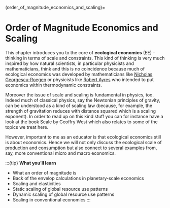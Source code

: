 (order_of_magnitude_economics_and_scaling)=
# Order of Magnitude Economics and Scaling

This chapter introduces you to the core of **ecological economics** (EE) - thinking in terms of scale and constraints.
This kind of thinking is very much inspired by how natural scientists, in particular physicists and mathematicians, think and this is no coincidence because much of ecological economics was developed by mathematicians like [Nicholas Georgescu-Roegen](https://en.wikipedia.org/wiki/Nicholas_Georgescu-Roegen) or physicists like [Robert Ayres](https://en.wikipedia.org/wiki/Robert_Ayres_(scientist)) who intended to put economics within thermodynamic constraints. 

Moreover the issue of scale and scaling is fundamental in physics, too. Indeed much of classical physics, say the Newtonian principles of gravity, can be understood as a kind of scaling law (because, for example, the strength of gravitation reduces with distance squared which is a scaling exponent). In order to read up on this kind stuff you can for instance have a look at the book Scale by Geoffry West which also relates to some of the topics we treat here.

However, important to me as an educator is that ecological economics still is about economics. Hence we will not only discuss the ecological scale of production and consumption but also connect to several examples from, say, more conventional micro and macro economics. 

:::{tip}
**What you’ll learn**
- What an order of magnitude is
- Back of the envelop calculations in planetary-scale economics
- Scaling and elasticities
- Static scaling of global resource use patterns
- Dynamic scaling of global resource use patterns
- Scaling in conventional economics
:::
